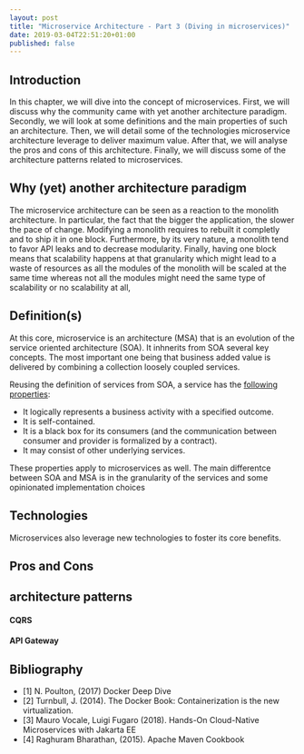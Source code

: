 ```yaml
---
layout: post
title: "Microservice Architecture - Part 3 (Diving in microservices)"
date: 2019-03-04T22:51:20+01:00
published: false
---
```



## Introduction
In this chapter, we will dive into the concept of microservices. First, we will discuss why the community came with yet another architecture paradigm. Secondly, we will 
look at some definitions and the main properties of such an architecture. Then, we will detail some of the technologies microservice architecture leverage to deliver maximum value. 
After that, we will analyse the pros and cons of this architecture.
Finally, we will discuss some of the architecture patterns related to microservices.


## Why (yet) another architecture paradigm
The microservice architecture can be seen as a reaction to the monolith architecture. In particular, the fact that the bigger the application, the slower the pace of change. 
Modifying a monolith requires to
rebuilt it completly and to ship it in one block. Furthermore, by its very nature, a monolith tend to favor API leaks and to decrease modularity. 
Finally, having one block means that scalability happens at
that granularity which might lead to a waste of resources as all the modules of the monolith will be scaled at the same time whereas not all the modules might 
need the same type of scalability or no scalability at all,

## Definition(s)
At this core, microservice is an architecture (MSA) that is an evolution of the service oriented architecture (SOA). It inhnerits from SOA several key concepts. The most important one being
that business added value is delivered by combining a collection loosely coupled services.

Reusing the definition of services from SOA, a service has the [following properties](https://en.wikipedia.org/wiki/Service-oriented_architecture):
- It logically represents a business activity with a specified outcome.
- It is self-contained.
- It is a black box for its consumers (and the communication between consumer and provider is formalized by a contract).
- It may consist of other underlying services.

These properties apply to microservices as well. The main differentce between SOA and MSA is in the granularity of the services and some opinionated implementation choices 

## Technologies
Microservices also leverage new technologies to foster its core benefits.

## Pros and Cons

## architecture patterns

#### CQRS
#### API Gateway


## Bibliography
- [1] N. Poulton, (2017) Docker Deep Dive
- [2] Turnbull, J. (2014). The Docker Book: Containerization is the new virtualization. 
- [3] Mauro Vocale, Luigi Fugaro (2018). Hands-On Cloud-Native Microservices with Jakarta EE
- [4] Raghuram Bharathan, (2015). Apache Maven Cookbook